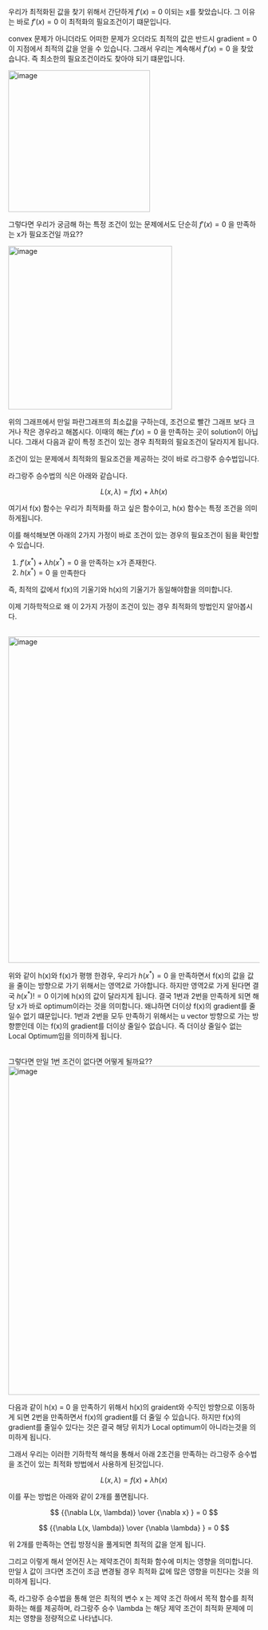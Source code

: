 우리가 최적화된 값을 찾기 위해서 간단하게 $f'(x) = 0$ 이되는 x를 찾았습니다. 그 이유는 바로 $f'(x) = 0$ 이 최적화의 필요조건이기 떄문입니다.

convex 문제가 아니더라도 어떠한 문제가 오더라도 최적의 값은 반드시 gradient = 0이 지점에서 최적의 값을 얻을 수 있습니다. 그래서 우리는 계속해서 $f'(x) = 0$ 을 찾았습니다. 즉 최소한의 필요조건이라도 찾아야 되기 떄문입니다.

<img width="284" alt="image" src="https://github.com/user-attachments/assets/8aad0cb4-9490-400c-b7cf-63533f38b1f3" />

<br>

그렇다면 우리가 궁금해 하는 특정 조건이 있는 문제에서도 단순히 $f'(x) = 0$ 을 만족하는 x가 필요조건일 까요?? 

<img width="328" alt="image" src="https://github.com/user-attachments/assets/98ca35e4-ea0d-4976-b703-b956c63dcc4a" />

<br>


위의 그래프에서 만일 파란그래프의 최소값을 구하는데, 조건으로 빨간 그래프 보다 크거나 작은 경우라고 해봅시다. 이때의 해는 $f'(x) = 0$ 을 만족하는 곳이 solution이 아닙니다. 그래서 다음과 같이 특정 조건이 있는 경우 최적화의 필요조건이 달라지게 됩니다.

조건이 있는 문제에서 최적화의 필요조건을 제공하는 것이 바로 라그랑주 승수법입니다.

라그랑주 승수법의 식은 아래와 같습니다.

$$
L(x,\lambda) = f(x) + \lambda h(x)
$$

여기서 f(x) 함수는 우리가 최적화를 하고 싶은 함수이고, h(x) 함수는 특정 조건을 의미하게됩니다.

이를 해석해보면 아래의 2가지 가정이 바로 조건이 있는 경우의 필요조건이 됨을 확인할 수 있습니다.

1. $f'(x^*) + \lambda h(x^*) = 0$ 을 만족하는 x가 존재한다.
2. $h(x^*) = 0$  을 만족한다

즉, 최적의 값에서 f(x)의 기울기와 h(x)의 기울기가 동일해야함을 의미합니다.

이제 기하학적으로 왜 이 2가지 가정이 조건이 있는 경우 최적화의 방법인지 알아봅시다.

<br>

<img width="654" alt="image" src="https://github.com/user-attachments/assets/6a38f9b2-a9db-4487-b07e-cefcc5b0cb69" />


<br>

위와 같이 h(x)와 f(x)가 평행 한경우, 우리가 $h(x^*) = 0$ 을 만족하면서 f(x)의 값을 값을 줄이는 방향으로 가기 위해서는  영역2로 가야합니다. 하지만 영역2로 가게 된다면 결국 $h(x^*) != 0$  이기에 h(x)의 값이 달라지게 됩니다. 결국 1번과 2번을 만족하게 되면 해당 x가 바로 optimum이라는 것을 의미합니다. 왜냐하면 더이상 f(x)의 gradient를 줄일수 없기 떄문입니다. 1번과 2번을 모두 만족하기 위해서는 u vector 방향으로 가는 방향뿐인데 이는 f(x)의 gradient를 더이상 줄일수 없습니다. 즉 더이상 줄일수 없는 Local Optimum임을 의미하게 됩니다.

<br>
그렇다면 만일 1번 조건이 없다면 어떻게 될까요??

<br>
<img width="659" alt="image" src="https://github.com/user-attachments/assets/f8b070e1-577c-4a2c-8f01-8ddcdc62392c" />


<br>

다음과 같이 h(x) = 0 을 만족하기 위해서 h(x)의 graident와 수직인 방향으로 이동하게 되면 2번을 만족하면서 f(x)의 gradient를 더 줄일 수 있습니다. 하지만 f(x)의 gradient를 줄일수 있다는 것은 결국 해당 위치가 Local optimum이 아니라는것을 의미하게 됩니다.

그래서 우리는 이러한 기하학적 해석을 통해서 아래 2조건을 만족하는 라그랑주 승수법을 조건이 있는 최적화 방법에서 사용하게 된것입니다.

$$
L(x,\lambda) = f(x) + \lambda h(x)
$$

이를 푸는 방법은 아래와 같이 2개를 풀면됩니다.

$$
{{\nabla L(x, \lambda)} \over {\nabla x} } = 0 
$$

$$
{{\nabla L(x, \lambda)} \over {\nabla \lambda} } = 0 
$$

위 2개를 만족하는 연립 방정식을 풀게되면 최적의 값을 얻게 됩니다.

그리고 이렇게 해서 얻어진 $\lambda$는 제약조건이 최적화 함수에 미치는 영향을 의미합니다. 만일 $\lambda$ 값이 크다면 조건이 조금 변경될 경우 최적화 값에 많은 영향을 미친다는 것을 의미하게 됩니다.

즉, 라그랑주 승수법을 통해 얻은 최적의 변수  x 는 제약 조건 하에서 목적 함수를 최적화하는 해를 제공하며, 라그랑주 승수  \lambda 는 해당 제약 조건이 최적화 문제에 미치는 영향을 정량적으로 나타냅니다.
